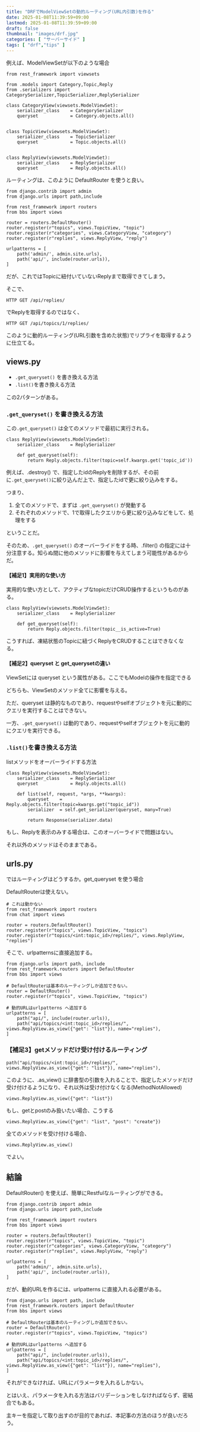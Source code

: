 ```yaml
---
title: "DRFでModelViewSetの動的ルーティング(URL内引数)を作る"
date: 2025-01-08T11:39:59+09:00
lastmod: 2025-01-08T11:39:59+09:00
draft: false
thumbnail: "images/drf.jpg"
categories: [ "サーバーサイド" ]
tags: [ "drf","tips" ]
---
```



例えば、ModelViewSetが以下のような場合

```
from rest_framework import viewsets

from .models import Category,Topic,Reply
from .serializers import CategorySerializer,TopicSerializer,ReplySerializer

class CategoryView(viewsets.ModelViewSet):
    serializer_class    = CategorySerializer
    queryset            = Category.objects.all()


class TopicView(viewsets.ModelViewSet):
    serializer_class    = TopicSerializer
    queryset            = Topic.objects.all()


class ReplyView(viewsets.ModelViewSet):
    serializer_class    = ReplySerializer
    queryset            = Reply.objects.all()
```

ルーティングは、このように DefaultRouter を使うと良い。

```
from django.contrib import admin
from django.urls import path,include

from rest_framework import routers
from bbs import views

router = routers.DefaultRouter()
router.register(r"topics", views.TopicView, "topic")
router.register(r"categories", views.CategoryView, "category")
router.register(r"replies", views.ReplyView, "reply")

urlpatterns = [
    path('admin/', admin.site.urls),
    path('api/', include(router.urls)),
]
```

だが、これではTopicに紐付いていないReplyまで取得できてしまう。

そこで、

```
HTTP GET /api/replies/ 
```
でReplyを取得するのではなく、

```
HTTP GET /api/topics/1/replies/ 
```

このように動的ルーティング(URL引数を含めた状態)でリプライを取得するように仕立てる。


## views.py 

- `.get_queryset()` を書き換える方法
- `.list()`を書き換える方法

この2パターンがある。

### `.get_queryset()` を書き換える方法


この`.get_queryset()` は全てのメソッドで最初に実行される。

```
class ReplyView(viewsets.ModelViewSet):
    serializer_class    = ReplySerializer

    def get_queryset(self):
        return Reply.objects.filter(topic=self.kwargs.get('topic_id'))
```

例えば、.destroy() で、指定したidのReplyを削除するが、その前に`.get_queryset()`に絞り込んだ上で、指定したidで更に絞り込みをする。

つまり、

1. 全てのメソッドで、まずは `.get_queryset()` が発動する
2. それぞれのメソッドで、1で取得したクエリから更に絞り込みなどをして、処理をする

ということだ。

そのため、`.get_queryset()` のオーバーライドをする時、.filter() の指定には十分注意する。知らぬ間に他のメソッドに影響を与えてしまう可能性があるからだ。

#### 【補足1】実用的な使い方


実用的な使い方として、アクティブなtopicだけCRUD操作するというものがある。

```
class ReplyView(viewsets.ModelViewSet):
    serializer_class    = ReplySerializer

    def get_queryset(self):
        return Reply.objects.filter(topic__is_active=True)
```

こうすれば、凍結状態のTopicに紐づくReplyをCRUDすることはできなくなる。

#### 【補足2】queryset と get_querysetの違い

ViewSetには queryset という属性がある。ここでもModelの操作を指定できる

どちらも、ViewSetのメソッド全てに影響を与える。

ただ、queryset は静的なものであり、requestやselfオブジェクトを元に動的にクエリを実行することはできない。

一方、`.get_queryset()` は動的であり、requestやselfオブジェクトを元に動的にクエリを実行できる。


### `.list()`を書き換える方法

listメソッドをオーバーライドする方法

```
class ReplyView(viewsets.ModelViewSet):
    serializer_class    = ReplySerializer
    queryset            = Reply.objects.all()

    def list(self, request, *args, **kwargs):
        queryset    = Reply.objects.filter(topic=kwargs.get("topic_id"))
        serializer  = self.get_serializer(queryset, many=True)

        return Response(serializer.data)
```

もし、Replyを表示のみする場合は、このオーバーライドで問題はない。

それ以外のメソッドはそのままである。

## urls.py

ではルーティングはどうするか。get_queryset を使う場合

DefaultRouterは使えない。

```
# これは動かない
from rest_framework import routers
from chat import views

router = routers.DefaultRouter()
router.register(r"topics", views.TopicView, "topics")
router.register(r"topics/<int:topic_id>/replies/", views.ReplyView, "replies")
```

そこで、urlpatternsに直接追加する。

```
from django.urls import path, include
from rest_framework.routers import DefaultRouter
from bbs import views

# DefaultRouterは基本のルーティングしか追加できない。
router = DefaultRouter()
router.register(r"topics", views.TopicView, "topics")

# 動的URLはurlpatterns へ追加する
urlpatterns = [
    path("api/", include(router.urls)),
    path("api/topics/<int:topic_id>/replies/", views.ReplyView.as_view({"get": "list"}), name="replies"),
]
```

### 【補足3】getメソッドだけ受け付けるルーティング

```
path("api/topics/<int:topic_id>/replies/", views.ReplyView.as_view({"get": "list"}), name="replies"),
```

このように、.as_view() に辞書型の引数を入れることで、指定したメソッドだけ受け付けるようになり、それ以外は受け付けなくなる(MethodNotAllowed)

```
views.ReplyView.as_view({"get": "list"})
```

もし、getとpostのみ扱いたい場合、こうする

```
views.ReplyView.as_view({"get": "list", "post": "create"})
```

全てのメソッドを受け付ける場合、

```
views.ReplyView.as_view()
```

でよい。

## 結論

DefaultRouter() を使えば、簡単にRestfulなルーティングができる。

```
from django.contrib import admin
from django.urls import path,include

from rest_framework import routers
from bbs import views

router = routers.DefaultRouter()
router.register(r"topics", views.TopicView, "topic")
router.register(r"categories", views.CategoryView, "category")
router.register(r"replies", views.ReplyView, "reply")

urlpatterns = [
    path('admin/', admin.site.urls),
    path('api/', include(router.urls)),
]
```

だが、動的URLを作るには、urlpatterns に直接入れる必要がある。

```
from django.urls import path, include
from rest_framework.routers import DefaultRouter
from bbs import views

# DefaultRouterは基本のルーティングしか追加できない。
router = DefaultRouter()
router.register(r"topics", views.TopicView, "topics")

# 動的URLはurlpatterns へ追加する
urlpatterns = [
    path("api/", include(router.urls)),
    path("api/topics/<int:topic_id>/replies/", views.ReplyView.as_view({"get": "list"}), name="replies"),
]
```


それができなければ、URLにパラメータを入れるしかない。

とはいえ、パラメータを入れる方法はバリデーションをしなければならず、密結合でもある。

主キーを指定して取り出すのが目的であれば、本記事の方法のほうが良いだろう。


